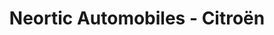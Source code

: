 ---
title: "Neortic Automobiles - Citroën"
url: /tournefeuille/neortic-automobiles-citroen/
shop: Autohaus
---